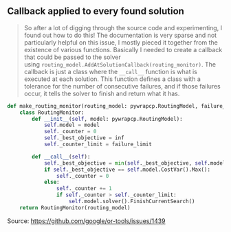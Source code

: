 
## Callback applied to every found solution

>So after a lot of digging through the source code and experimenting, I found out how to do this! The documentation is very sparse and not particularly helpful on this issue, I mostly pieced it together from the existence of various functions. Basically I needed to create a callback that could be passed to the solver using `routing_model.AddAtSolutionCallback(routing_monitor)`. The callback is just a class where the `__call__` function is what is executed at each solution. This function defines a class with a tolerance for the number of consecutive failures, and if those failures occur, it tells the solver to finish and return what it has.

```python
def make_routing_monitor(routing_model: pywrapcp.RoutingModel, failure_limit: int) -> callable:
    class RoutingMonitor:
        def __init__(self, model: pywrapcp.RoutingModel):
            self.model = model
            self._counter = 0
            self._best_objective = inf
            self._counter_limit = failure_limit

        def __call__(self):
            self._best_objective = min(self._best_objective, self.model.CostVar().Max())
            if self._best_objective == self.model.CostVar().Max():
                self._counter = 0
            else:
                self._counter += 1
                if self._counter > self._counter_limit:
                    self.model.solver().FinishCurrentSearch()
    return RoutingMonitor(routing_model)
```
Source: https://github.com/google/or-tools/issues/1439